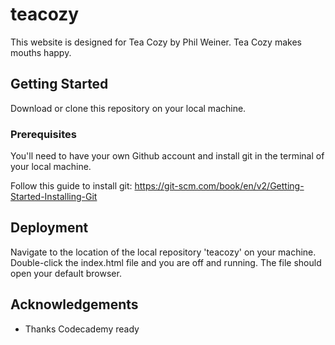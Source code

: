 # teacozy
This website is designed for Tea Cozy by Phil Weiner. Tea Cozy makes mouths happy.

## Getting Started

Download or clone this repository on your local machine. 

### Prerequisites

You'll need to have your own Github account and install git in the terminal of your local machine.

Follow this guide to install git: https://git-scm.com/book/en/v2/Getting-Started-Installing-Git

## Deployment

Navigate to the location of the local repository 'teacozy' on your machine. Double-click the index.html file and you are off and running. The file should open your default browser.

## Acknowledgements

* Thanks Codecademy ready
